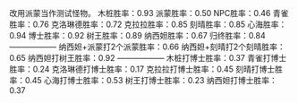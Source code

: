 改用派蒙当作测试怪物。
木桩胜率：0.93
派蒙胜率：0.50
NPC胜率：0.46
青雀胜率：0.76
克洛琳德胜率：0.72
克拉拉胜率：0.85
刻晴胜率：0.85
心海胜率：0.94
博士胜率：0.92
树王胜率：0.89
纳西妲胜率：0.67
归终胜率：0.84
——————
纳西妲+派蒙打2个派蒙胜率：0.66
纳西妲+刻晴打2个刻晴胜率：0.65
纳西妲打树王胜率：0.92
——————
木桩打博士胜率：0.37
青雀打博士胜率：0.24
克洛琳德打博士胜率：0.17
克拉拉打博士胜率：0.45
刻晴打博士胜率：0.45
心海打博士胜率：0.53
树王打博士胜率：0.23
纳西妲打博士胜率：0.37
